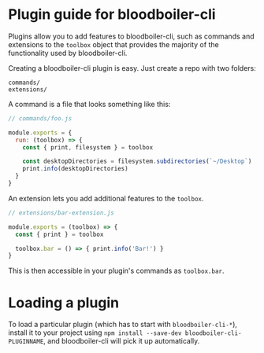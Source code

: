 # Plugin guide for bloodboiler-cli

Plugins allow you to add features to bloodboiler-cli, such as commands and
extensions to the `toolbox` object that provides the majority of the functionality
used by bloodboiler-cli.

Creating a bloodboiler-cli plugin is easy. Just create a repo with two folders:

```
commands/
extensions/
```

A command is a file that looks something like this:

```js
// commands/foo.js

module.exports = {
  run: (toolbox) => {
    const { print, filesystem } = toolbox

    const desktopDirectories = filesystem.subdirectories(`~/Desktop`)
    print.info(desktopDirectories)
  }
}
```

An extension lets you add additional features to the `toolbox`.

```js
// extensions/bar-extension.js

module.exports = (toolbox) => {
  const { print } = toolbox

  toolbox.bar = () => { print.info('Bar!') }
}
```

This is then accessible in your plugin's commands as `toolbox.bar`.

# Loading a plugin

To load a particular plugin (which has to start with `bloodboiler-cli-*`),
install it to your project using `npm install --save-dev bloodboiler-cli-PLUGINNAME`,
and bloodboiler-cli will pick it up automatically.
